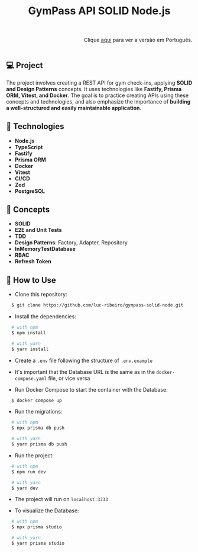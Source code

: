 <h1 align="center">
GymPass API SOLID Node.js
<br>
<br>
</h1>

<div align="right">
    Clique <a href="https://github.com/luc-ribeiro/gympass-solid-node/blob/main/README-PTBR.md">aqui</a> para ver a versão em Português.
</div>
<br>

## 💻 Project
The project involves creating a REST API for gym check-ins, applying **SOLID and Design Patterns** concepts. It uses technologies like **Fastify, Prisma ORM, Vitest, and Docker**.
The goal is to practice creating APIs using these concepts and technologies, and also emphasize the importance of **building a well-structured and easily maintainable application**.

## 🚀 Technologies

- **Node.js** 
- **TypeScript**
- **Fastify**
- **Prisma ORM**
- **Docker**
- **Vitest**
- **CI/CD**
- **Zod**
- **PostgreSQL**

## :pencil: Concepts

- **SOLID**
- **E2E and Unit Tests**
- **TDD**
- **Design Patterns**: Factory, Adapter, Repository
- **InMemoryTestDatabase**
- **RBAC**
- **Refresh Token**

## :page_facing_up: How to Use

- Clone this repository:

```sh
  $ git clone https://github.com/luc-ribeiro/gympass-solid-node.git
```

- Install the dependencies:

```sh
  # with npm
  $ npm install

  # with yarn
  $ yarn install
```

- Create a ```.env``` file following the structure of ```.env.example```

- It's important that the Database URL is the same as in the ```docker-compose.yaml``` file, or vice versa

- Run Docker Compose to start the container with the Database:

```sh
  $ docker compose up
```

- Run the migrations:

```sh
  # with npm
  $ npx prisma db push

  # with yarn
  $ yarn prisma db push
```

- Run the project:

```sh
  # with npm
  $ npm run dev

  # with yarn
  $ yarn dev
```

- The project will run on `localhost:3333`

- To visualize the Database:

```sh
  # with npm
  $ npx prisma studio

  # with yarn
  $ yarn prisma studio
```
